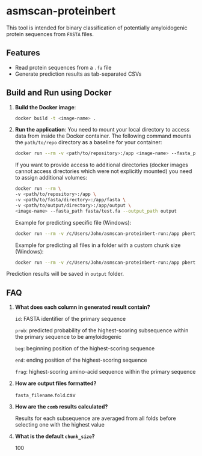 # asmscan-proteinbert

This tool is intended for binary classification of potentially amyloidogenic protein sequences from `FASTA` files. 

## Features
- Read protein sequences from a `.fa` file
- Generate prediction results as tab-separated CSVs

## Build and Run using Docker

1. **Build the Docker image**:
   ```bash
   docker build -t <image-name> .
   ```
2. **Run the application**:
   You need to mount your local directory to access data from inside the Docker container. The following command mounts the `path/to/repo` directory as a baseline for your container:
   ```bash
   docker run --rm -v <path/to/repository>:/app <image-name> --fasta_path <path/to/file> --output_path <path/to/directory>
   ```
   If you want to provide access to additional directories (docker images cannot access directories which were not explicitly mounted) you need to assign additional volumes:
   ```bash
   docker run --rm \
   -v <path/to/repository>:/app \
   -v <path/to/fasta/directory>:/app/fasta \
   -v <path/to/output/directory>:/app/output \
   <image-name> --fasta_path fasta/test.fa --output_path output
   ```

   Example for predicting specific file (Windows):
   ```bash
   docker run --rm -v /c/Users/John/asmscan-proteinbert-run:/app pbert --fasta_path ./fasta/test.fa --output_path ./output
   ```

   Example for predicting all files in a folder with a custom chunk size (Windows):
   ```bash
   docker run --rm -v /c/Users/John/asmscan-proteinbert-run:/app pbert --fasta_path ./fasta --output_path ./output --multi --chunk_size 50
   ```

Prediction results will be saved in `output` folder.

## FAQ
1. **What does each column in generated result contain?**

   `id`: FASTA identifier of the primary sequence

   `prob`: predicted probability of the highest-scoring subsequence within the primary sequence to be amyloidogenic

   `beg`: beginning position of the highest-scoring sequence

   `end`: ending position of the highest-scoring sequence

   `frag`: highest-scoring amino-acid sequence within the primary sequence


2. **How are output files formatted?**

   `fasta_filename`.`fold`.csv


3. **How are the `comb` results calculated?**

   Results for each subsequence are averaged from all folds before selecting one with the highest value


4. **What is the default `chunk_size`?**

   100
